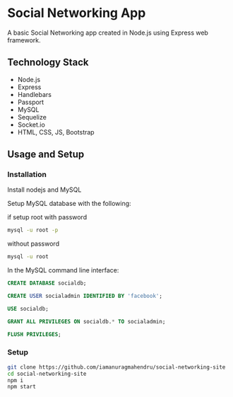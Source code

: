 # Social Networking App

A basic Social Networking app created in Node.js using Express web framework.

## Technology Stack

- Node.js
- Express
- Handlebars
- Passport
- MySQL
- Sequelize
- Socket.io
- HTML, CSS, JS, Bootstrap

## Usage and Setup

### Installation

Install nodejs and MySQL

Setup MySQL database with the following: 

if setup root with password
```bash
mysql -u root -p
```
without password
```bash
mysql -u root
```
In the MySQL command line interface: 

```sql
CREATE DATABASE socialdb;

CREATE USER socialadmin IDENTIFIED BY 'facebook';

USE socialdb;

GRANT ALL PRIVILEGES ON socialdb.* TO socialadmin;

FLUSH PRIVILEGES;
```
### Setup

```bash
git clone https://github.com/iamanuragmahendru/social-networking-site
cd social-networking-site
npm i
npm start
```
